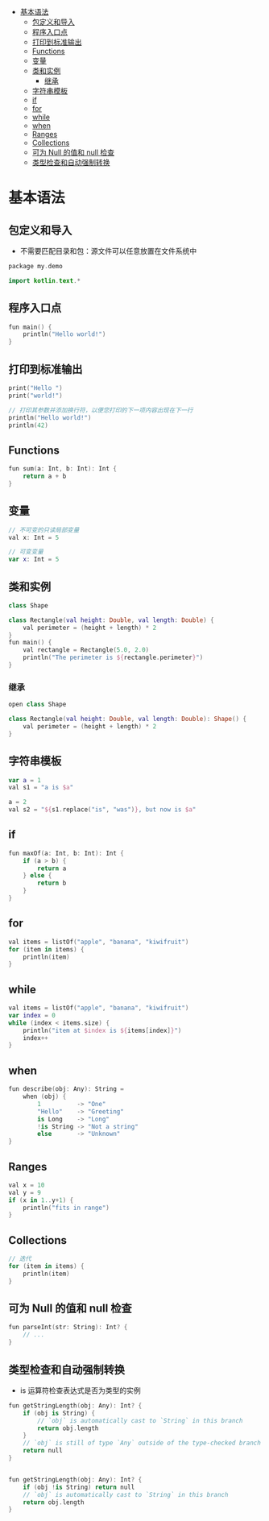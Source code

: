 <!-- @import "[TOC]" {cmd="toc" depthFrom=1 depthTo=6 orderedList=false} -->

<!-- code_chunk_output -->

- [基本语法](#基本语法)
  - [包定义和导入](#包定义和导入)
  - [程序入口点](#程序入口点)
  - [打印到标准输出](#打印到标准输出)
  - [Functions](#functions)
  - [变量](#变量)
  - [类和实例](#类和实例)
    - [继承](#继承)
  - [字符串模板](#字符串模板)
  - [if](#if)
  - [for](#for)
  - [while](#while)
  - [when](#when)
  - [Ranges](#ranges)
  - [Collections](#collections)
  - [可为 Null 的值和 null 检查](#可为-null-的值和-null-检查)
  - [类型检查和自动强制转换](#类型检查和自动强制转换)

<!-- /code_chunk_output -->


# 基本语法

## 包定义和导入

* 不需要匹配目录和包：源文件可以任意放置在文件系统中

```swift
package my.demo

import kotlin.text.*
```

## 程序入口点

```swift
fun main() {
    println("Hello world!")
}
```

## 打印到标准输出﻿

```swift
print("Hello ")
print("world!")

// 打印其参数并添加换行符，以便您打印的下一项内容出现在下一行
println("Hello world!")
println(42)
```

## Functions

```swift
fun sum(a: Int, b: Int): Int {
    return a + b
}
```

## 变量

```swift
// 不可变的只读局部变量
val x: Int = 5

// 可变变量
var x: Int = 5
```

## 类和实例

```swift
class Shape

class Rectangle(val height: Double, val length: Double) {
    val perimeter = (height + length) * 2 
}
fun main() {
    val rectangle = Rectangle(5.0, 2.0)
    println("The perimeter is ${rectangle.perimeter}")
}
```

### 继承

```swift
open class Shape

class Rectangle(val height: Double, val length: Double): Shape() {
    val perimeter = (height + length) * 2
}
```

## 字符串模板

```swift
var a = 1
val s1 = "a is $a" 

a = 2
val s2 = "${s1.replace("is", "was")}, but now is $a"
```

## if

```swift
fun maxOf(a: Int, b: Int): Int {
    if (a > b) {
        return a
    } else {
        return b
    }
}
```

## for

```swift
val items = listOf("apple", "banana", "kiwifruit")
for (item in items) {
    println(item)
}
```

## while

```swift
val items = listOf("apple", "banana", "kiwifruit")
var index = 0
while (index < items.size) {
    println("item at $index is ${items[index]}")
    index++
}
```

## when

```swift
fun describe(obj: Any): String =
    when (obj) {
        1          -> "One"
        "Hello"    -> "Greeting"
        is Long    -> "Long"
        !is String -> "Not a string"
        else       -> "Unknown"
}
```

## Ranges

```swift
val x = 10
val y = 9
if (x in 1..y+1) {
    println("fits in range")
}
```

## Collections

```swift
// 迭代
for (item in items) {
    println(item)
}
```

## 可为 Null 的值和 null 检查

```swift
fun parseInt(str: String): Int? {
    // ...
}
```

## 类型检查和自动强制转换

* is 运算符检查表达式是否为类型的实例

```swift
fun getStringLength(obj: Any): Int? {
    if (obj is String) {
        // `obj` is automatically cast to `String` in this branch
        return obj.length
    }
    // `obj` is still of type `Any` outside of the type-checked branch
    return null
}


fun getStringLength(obj: Any): Int? {
    if (obj !is String) return null
    // `obj` is automatically cast to `String` in this branch
    return obj.length
}
```